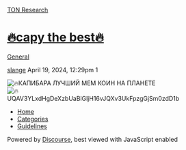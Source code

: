 [TON Research](/)

# [🔥capy the best🔥](/t/capy-the-best/11746)

[General](/c/general/4) 

    

[slange](https://tonresear.ch/u/slange)  April 19, 2024, 12:29pm  1

![:fire:](https://tonresear.ch/images/emoji/twitter/fire.png?v=12 ":fire:")КАПИБАРА ЛУЧШИЙ МЕМ КОИН НА ПЛАНЕТЕ  
![:fire:](https://tonresear.ch/images/emoji/twitter/fire.png?v=12 ":fire:")  
UQAV3YLxdHgDeXzbUaBlGljH16vJQXv3UkFpzgGjSm0zdD1b

 

*   [Home](/)
*   [Categories](/categories)
*   [Guidelines](/guidelines)

Powered by [Discourse](https://www.discourse.org), best viewed with JavaScript enabled